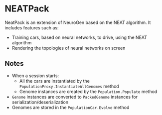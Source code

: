 # NEATPack

NeatPack is an extension of NeuroGen based on the NEAT algorithm. It includes features such as:

- Training cars, based on neural networks, to drive, using the NEAT algorithm
- Rendering the topologies of neural networks on screen

## Notes

- When a session starts:
    - All the cars are instantiated by the `PopulationProxy.InstantiateAllGenomes` method
    - Genome instances are created by the `Population.Populate` method
- `Genome` instances are converted to `PackedGenome` instances for serialization/deserialization
- Genomes are stored in the `PopulationCar.Evolve` method